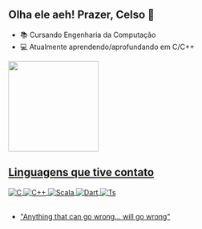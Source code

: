 ## Olha ele aeh! Prazer, Celso 👋

- 📚 Cursando Engenharia da Computação
- 💻 Atualmente aprendendo/aprofundando em C/C++
<div>
  <a href="https://github.com/zelzo">
  <img height="180em" src="https://github-readme-stats.vercel.app/api?username=zelzo&show_icons=true&theme=dark&include_all_commits=true&count_private=true"/>
</div>
  
## Linguagens que tive contato

<div style="display: inline_block">
  <img align="center" alt="C" src="https://img.shields.io/badge/C-00599C?style=for-the-badge&logo=c&logoColor=white" />
  <img align="center" alt="C++" src="https://img.shields.io/badge/C%2B%2B-00599C?style=for-the-badge&logo=c%2B%2B&logoColor=white" />
  <img align="center" alt="Scala" src="https://img.shields.io/badge/Scala-DC322F?style=for-the-badge&logo=scala&logoColor=white" />
  <img align="center" alt="Dart" src="https://img.shields.io/badge/Dart-0175C2?style=for-the-badge&logo=dart&logoColor=white" />
  <img align="center" alt="Ts" src="https://img.shields.io/badge/TypeScript-007ACC?style=for-the-badge&logo=typescript&logoColor=white" />
</div><br/>
  
- "Anything that can go wrong... will go wrong"
